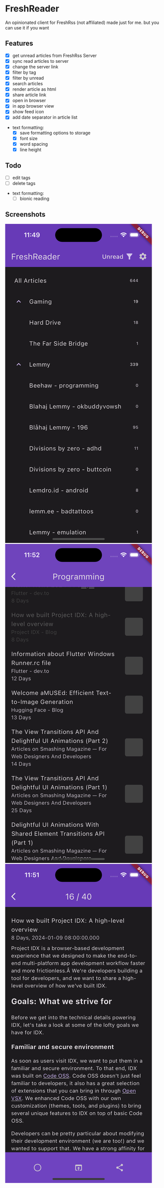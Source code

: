 # FreshReader

An opinionated client for FreshRss (not affiliated) made just for me. but you can use it if you want

## Features
- [x] get unread articles from FreshRss Server
- [x] sync read articles to server
- [x] change the server link
- [x] filter by tag
- [x] filter by unread
- [X] search articles
- [x] render article as html
- [x] share article link
- [x] open in browser
- [x] in app browser view
- [x] show feed icon
- [x] add date separator in article list
- text formatting:
    - [x] save formatting options to storage
    - [x] font size
    - [x] word spacing
    - [x] line height

## Todo
- [ ] edit tags
- [ ] delete tags
- text formatting:
    - [ ] bionic reading

## Screenshots
![Alt text](SimulatorHome.png)
![Alt text](SimulatorList.png)
![Alt text](SimulatorArticle.png)